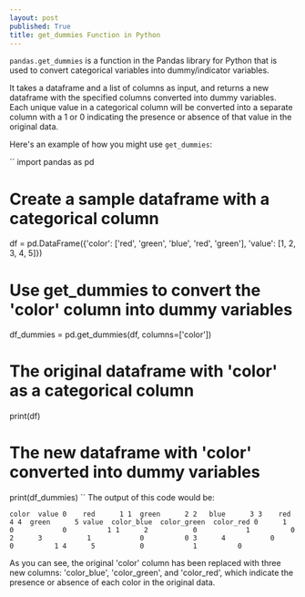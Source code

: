 ```yaml
---
layout: post
published: True
title: get_dummies Function in Python
---
```



`pandas.get_dummies` is a function in the Pandas library for Python that is used to convert categorical variables into dummy/indicator variables.

It takes a dataframe and a list of columns as input, and returns a new dataframe with the specified columns converted into dummy variables. Each unique value in a categorical column will be converted into a separate column with a 1 or 0 indicating the presence or absence of that value in the original data.

Here's an example of how you might use `get_dummies`:

``
import pandas as pd

# Create a sample dataframe with a categorical column
df = pd.DataFrame({'color': ['red', 'green', 'blue', 'red', 'green'], 'value': [1, 2, 3, 4, 5]})

# Use get_dummies to convert the 'color' column into dummy variables
df_dummies = pd.get_dummies(df, columns=['color'])

# The original dataframe with 'color' as a categorical column
print(df)

# The new dataframe with 'color' converted into dummy variables
print(df_dummies)
``
The output of this code would be:

``
   color  value
0    red      1
1  green      2
2   blue      3
3    red      4
4  green      5
   value  color_blue  color_green  color_red
0      1           0            0          1
1      2           0            1          0
2      3           1            0          0
3      4           0            0          1
4      5           0            1          0
``

As you can see, the original 'color' column has been replaced with three new columns: 'color_blue', 'color_green', and 'color_red', which indicate the presence or absence of each color in the original data.
